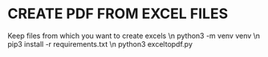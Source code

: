 # CREATE PDF FROM EXCEL FILES #
Keep files from which you want to create excels \n
python3 -m venv venv \n
pip3 install -r requirements.txt \n
python3 exceltopdf.py
